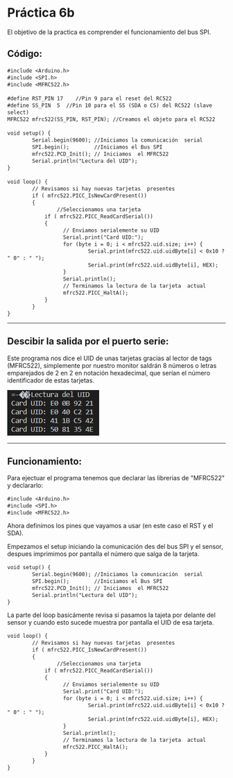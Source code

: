 # Práctica 6b

El objetivo de la practica es comprender el funcionamiento del bus SPI.


## Código:

```
#include <Arduino.h>
#include <SPI.h>
#include <MFRC522.h>
 
#define RST_PIN 17    //Pin 9 para el reset del RC522
#define SS_PIN  5  //Pin 10 para el SS (SDA o CS) del RC522 (slave select)
MFRC522 mfrc522(SS_PIN, RST_PIN); //Creamos el objeto para el RC522
 
void setup() {
        Serial.begin(9600); //Iniciamos la comunicación  serial
        SPI.begin();        //Iniciamos el Bus SPI
        mfrc522.PCD_Init(); // Iniciamos  el MFRC522
        Serial.println("Lectura del UID");
}
 
void loop() {
        // Revisamos si hay nuevas tarjetas  presentes
        if ( mfrc522.PICC_IsNewCardPresent())
        {  
                //Seleccionamos una tarjeta
            if ( mfrc522.PICC_ReadCardSerial())
            {
                  // Enviamos serialemente su UID
                  Serial.print("Card UID:");
                  for (byte i = 0; i < mfrc522.uid.size; i++) {
                          Serial.print(mfrc522.uid.uidByte[i] < 0x10 ? " 0" : " ");
                          Serial.print(mfrc522.uid.uidByte[i], HEX);  
                  }
                  Serial.println();
                  // Terminamos la lectura de la tarjeta  actual
                  mfrc522.PICC_HaltA();        
            }      
        }      
}
```
---
## Descibir la salida por el puerto serie:

Este programa nos dice el UID de unas tarjetas gracias al lector de tags (MFRC522), simplemente por nuestro monitor saldrán 8 números o letras emparejados de 2 en 2 en notación hexadecimal, que serían el número identificador de estas tarjetas.

![Terminal_6b](Terminal_6b.jpeg)

---

## Funcionamiento:
Para ejectuar el programa tenemos que declarar las librerias de "MFRC522" y declararlo:

```
#include <Arduino.h>
#include <SPI.h>
#include <MFRC522.h>
```
Ahora definimos los pines que vayamos a usar (en este caso el RST y el SDA).

Empezamos el setup iniciando la comunicación des del bus SPI y el sensor, despues imprimimos por pantalla el número que salga de la tarjeta.

```
void setup() {
        Serial.begin(9600); //Iniciamos la comunicación  serial
        SPI.begin();        //Iniciamos el Bus SPI
        mfrc522.PCD_Init(); // Iniciamos  el MFRC522
        Serial.println("Lectura del UID");
}
```

La parte del loop basicámente revisa si pasamos la tajeta por delante del sensor y cuando esto sucede muestra por pantalla el UID de esa tarjeta. 

```
void loop() {
        // Revisamos si hay nuevas tarjetas  presentes
        if ( mfrc522.PICC_IsNewCardPresent())
        {  
                //Seleccionamos una tarjeta
            if ( mfrc522.PICC_ReadCardSerial())
            {
                  // Enviamos serialemente su UID
                  Serial.print("Card UID:");
                  for (byte i = 0; i < mfrc522.uid.size; i++) {
                          Serial.print(mfrc522.uid.uidByte[i] < 0x10 ? " 0" : " ");
                          Serial.print(mfrc522.uid.uidByte[i], HEX);  
                  }
                  Serial.println();
                  // Terminamos la lectura de la tarjeta  actual
                  mfrc522.PICC_HaltA();        
            }      
        }      
}
```